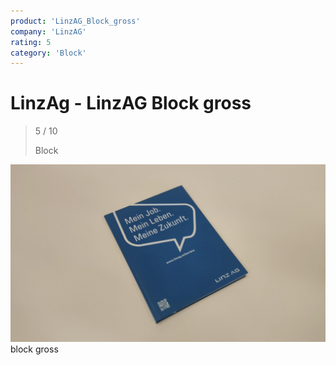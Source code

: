 ```yaml
---
product: 'LinzAG_Block_gross'
company: 'LinzAG'
rating: 5
category: 'Block'
---
```


# LinzAg - LinzAG Block gross
>
> 5 / 10
>
> Block

![LinzAG_Block_gross](./assets/linzag-linzag_block_gross-52d799d2-b304-4f27-907e-3f18c673a705.jpg)
block gross
